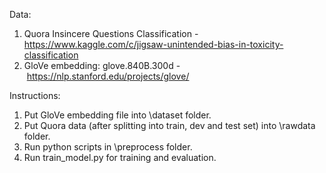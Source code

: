 Data: 

1. Quora Insincere Questions Classification - https://www.kaggle.com/c/jigsaw-unintended-bias-in-toxicity-classification
2. GloVe embedding: glove.840B.300d - https://nlp.stanford.edu/projects/glove/

Instructions:
1. Put GloVe embedding file into \dataset folder.
2. Put Quora data (after splitting into train, dev and test set) into \rawdata folder.
3. Run python scripts in \preprocess folder.
4. Run train_model.py for training and evaluation.

